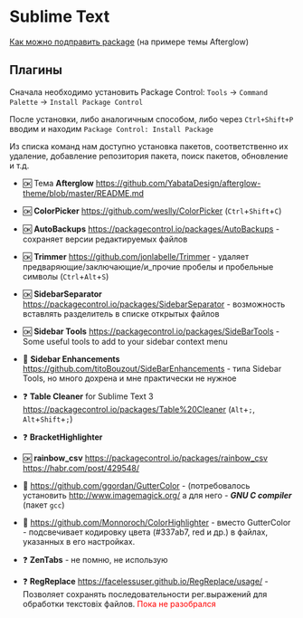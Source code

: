 Sublime Text
============

[Как можно подправить package](/sublime/edit_package.md) (на примере темы Afterglow)

Плагины
-------

Сначала необходимо установить Package Control: `Tools` -> `Command Palette` -> `Install Package Control` 

После установки, либо аналогичным способом, либо через `Ctrl+Shift+P` вводим и находим `Package Control: Install Package`

Из списка команд нам доступно установка пакетов, соответственно их удаление, добавление репозитория пакета, поиск пакетов, обновление и т.д.

- :ok: Тема **Afterglow** https://github.com/YabataDesign/afterglow-theme/blob/master/README.md
- :ok: **ColorPicker** https://github.com/weslly/ColorPicker (`Ctrl`+`Shift`+`C`)
- :ok: **AutoBackups** https://packagecontrol.io/packages/AutoBackups - сохраняет версии редактируемых файлов
- :ok: **Trimmer** https://github.com/jonlabelle/Trimmer - удаляет предваряющие/заключающие/и_прочие пробелы и пробельные символы (`Ctrl`+`Alt`+`S`)
- :ok: **Sidebar​Separator** https://packagecontrol.io/packages/SidebarSeparator - возможность вставлять разделитель в списке открытых файлов 
- :ok: **Sidebar Tools** https://packagecontrol.io/packages/SideBarTools - Some useful tools to add to your sidebar context menu
- :shit: **Sidebar Enhancements** https://github.com/titoBouzout/SideBarEnhancements - типа Sidebar Tools, но много дохрена и мне практически не нужное
- :question: **Table Cleaner** for Sublime Text 3  https://packagecontrol.io/packages/Table%20Cleaner (`Alt`+`;`, `Alt`+`Shift`+`;`)
- :question: **BracketHighlighter**
- :ok: **rainbow_csv** https://packagecontrol.io/packages/rainbow_csv https://habr.com/post/429548/


- :shit: https://github.com/ggordan/GutterColor - (потребовалось установить http://www.imagemagick.org/ а для него - **_GNU C compiler_** (пакет `gcc`)
- :shit: https://github.com/Monnoroch/ColorHighlighter - вместо GutterColor - подсвечивает кодировку цвета (#337ab7, red и др.) в файлах, указанных в его настройках.
- :question: **ZenTabs** - не помню, не использую  
- :question: **RegReplace** https://facelessuser.github.io/RegReplace/usage/ - Позволяет сохранять последовательности рег.выражений для обработки текстовіх файлов. <font color="red">Пока не разобрался</font>  

